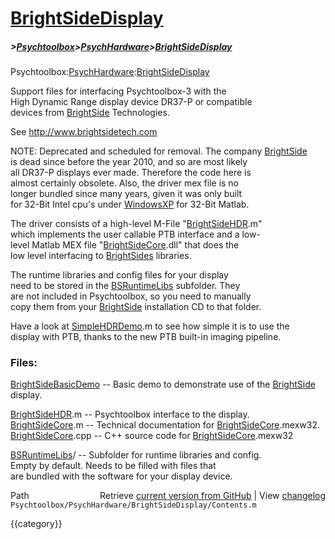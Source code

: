 # [BrightSideDisplay](BrightSideDisplay)
##### >[Psychtoolbox](Psychtoolbox)>[PsychHardware](PsychHardware)>[BrightSideDisplay](BrightSideDisplay)

Psychtoolbox:[PsychHardware](PsychHardware):[BrightSideDisplay](BrightSideDisplay)  
  
Support files for interfacing Psychtoolbox-3 with the  
High Dynamic Range display device DR37-P or compatible  
devices from [BrightSide](BrightSide) Technologies.  
  
See http://www.brightsidetech.com  
  
NOTE: Deprecated and scheduled for removal. The company [BrightSide](BrightSide)  
      is dead since before the year 2010, and so are most likely  
      all DR37-P displays ever made. Therefore the code here is  
      almost certainly obsolete. Also, the driver mex file is no  
      longer bundled since many years, given it was only built  
      for 32-Bit Intel cpu's under [WindowsXP](WindowsXP) for 32-Bit Matlab.  
  
The driver consists of a high-level M-File "[BrightSideHDR](BrightSideHDR).m"  
which implements the user callable PTB interface and a low-  
level Matlab MEX file "[BrightSideCore](BrightSideCore).dll" that does the  
low level interfacing to [BrightSides](BrightSides) libraries.  
  
The runtime libraries and config files for your display  
need to be stored in the [BSRuntimeLibs](BSRuntimeLibs) subfolder. They  
are not included in Psychtoolbox, so you need to manually  
copy them from your [BrightSide](BrightSide) installation CD to that folder.  
  
Have a look at [SimpleHDRDemo](SimpleHDRDemo).m to see how simple it is to use the  
display with PTB, thanks to the new PTB built-in imaging pipeline.  
  
### Files:  
  
[BrightSideBasicDemo](BrightSideBasicDemo)   -- Basic demo to demonstrate use of the [BrightSide](BrightSide) display.  
  
[BrightSideHDR](BrightSideHDR).m       -- Psychtoolbox interface to the display.  
[BrightSideCore](BrightSideCore).m      -- Technical documentation for [BrightSideCore](BrightSideCore).mexw32.  
[BrightSideCore](BrightSideCore).cpp    -- C++ source code for [BrightSideCore](BrightSideCore).mexw32  
  
[BSRuntimeLibs](BSRuntimeLibs)/        -- Subfolder for runtime libraries and config.  
                         Empty by default. Needs to be filled with files that  
                         are bundled with the software for your display device.  
  




<div class="code_header" style="text-align:right;">
  <span style="float:left;">Path&nbsp;&nbsp;</span> <span class="counter">Retrieve <a href=
  "https://raw.github.com/Psychtoolbox-3/Psychtoolbox-3/beta/Psychtoolbox/PsychHardware/BrightSideDisplay/Contents.m">current version from GitHub</a> | View <a href=
  "https://github.com/Psychtoolbox-3/Psychtoolbox-3/commits/beta/Psychtoolbox/PsychHardware/BrightSideDisplay/Contents.m">changelog</a></span>
</div>
<div class="code">
  <code>Psychtoolbox/PsychHardware/BrightSideDisplay/Contents.m</code>
</div>

{{category}}